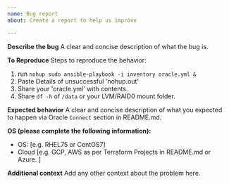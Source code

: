 ```yaml
---
name: Bug report
about: Create a report to help us improve

---
```


**Describe the bug**
A clear and concise description of what the bug is.

**To Reproduce**
Steps to reproduce the behavior:
1. run `nohup sudo ansible-playbook -i inventory oracle.yml &`
2. Paste Details of unsuccessful 'nohup.out'
3. Share your 'oracle.yml' with contents.
4. Share `df -h` of `/data` or your LVM/RAID0 mount folder.

**Expected behavior**
A clear and concise description of what you expected to happen via Oracle `Connect` section in README.md.

**OS (please complete the following information):**
 - OS: [e.g. RHEL75 or CentOS7]
 - Cloud [e.g. GCP, AWS as per Terraform Projects in README.md or Azure. ]

**Additional context**
Add any other context about the problem here.
